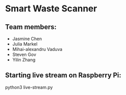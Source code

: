 # Smart Waste Scanner

## Team members:
* Jasmine Chen
* Julia Markel
* Mihai-alexandru Vaduva
* Steven Gov
* Yilin Zhang

## Starting live stream on Raspberry Pi:
python3 live-stream.py